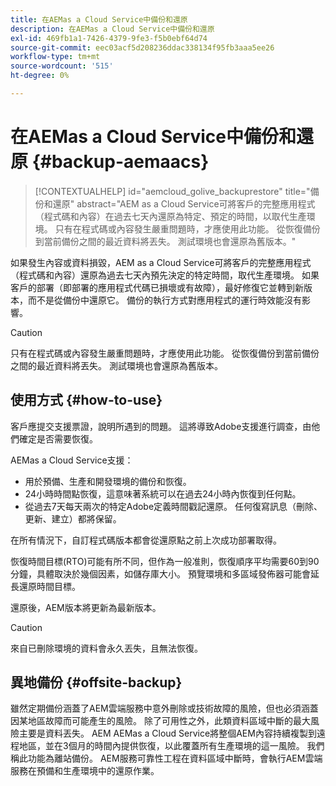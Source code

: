 ```yaml
---
title: 在AEMas a Cloud Service中備份和還原
description: 在AEMas a Cloud Service中備份和還原
exl-id: 469fb1a1-7426-4379-9fe3-f5b0ebf64d74
source-git-commit: eec03acf5d208236ddac338134f95fb3aaa5ee26
workflow-type: tm+mt
source-wordcount: '515'
ht-degree: 0%

---
```



# 在AEMas a Cloud Service中備份和還原 {#backup-aemaacs}

>[!CONTEXTUALHELP]
>id="aemcloud_golive_backuprestore"
>title="備份和還原"
>abstract="AEM as a Cloud Service可將客戶的完整應用程式（程式碼和內容）在過去七天內還原為特定、預定的時間，以取代生產環境。 只有在程式碼或內容發生嚴重問題時，才應使用此功能。 從恢復備份到當前備份之間的最近資料將丟失。 測試環境也會還原為舊版本。"

如果發生內容或資料損毀，AEM as a Cloud Service可將客戶的完整應用程式（程式碼和內容）還原為過去七天內預先決定的特定時間，取代生產環境。
如果客戶的部署（即部署的應用程式代碼已損壞或有故障），最好修復它並轉到新版本，而不是從備份中還原它。 備份的執行方式對應用程式的運行時效能沒有影響。

>[!CAUTION]
>
>只有在程式碼或內容發生嚴重問題時，才應使用此功能。 從恢復備份到當前備份之間的最近資料將丟失。 測試環境也會還原為舊版本。

## 使用方式 {#how-to-use}

客戶應提交支援票證，說明所遇到的問題。 這將導致Adobe支援進行調查，由他們確定是否需要恢復。

AEMas a Cloud Service支援：

* 用於預備、生產和開發環境的備份和恢復。
* 24小時時間點恢復，這意味著系統可以在過去24小時內恢復到任何點。
* 從過去7天每天兩次的特定Adobe定義時間戳記還原。  任何復寫訊息（刪除、更新、建立）都將保留。

在所有情況下，自訂程式碼版本都會從還原點之前上次成功部署取得。

恢復時間目標(RTO)可能有所不同，但作為一般准則，恢復順序平均需要60到90分鐘，具體取決於幾個因素，如儲存庫大小。 預覽環境和多區域發佈器可能會延長還原時間目標。

還原後，AEM版本將更新為最新版本。

>[!CAUTION]
>
>來自已刪除環境的資料會永久丟失，且無法恢復。

## 異地備份 {#offsite-backup}

雖然定期備份涵蓋了AEM雲端服務中意外刪除或技術故障的風險，但也必須涵蓋因某地區故障而可能產生的風險。 除了可用性之外，此類資料區域中斷的最大風險主要是資料丟失。
AEM AEMas a Cloud Service將整個AEM內容持續複製到遠程地區，並在3個月的時間內提供恢復，以此覆蓋所有生產環境的這一風險。 我們稱此功能為離站備份。
AEM服務可靠性工程在資料區域中斷時，會執行AEM雲端服務在預備和生產環境中的還原作業。
